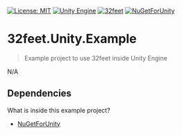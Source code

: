 [![License: MIT](https://img.shields.io/badge/License-MIT-green.svg)](https://opensource.org/licenses/MIT)
[![Unity Engine](https://img.shields.io/badge/unity-2020.1.2f1-black.svg?style=flat&logo=unity&cacheSeconds=2592000)](https://unity3d.com/get-unity/download/archive)
[![32feet](https://img.shields.io/badge/32'-4.0.8-006665.svg?style=flat)](https://github.com/inthehand/32feet)
[![NuGetForUnity](https://img.shields.io/badge/NuGetForUnity-3.0.1-004880.svg?style=flat&logo=nuget)](https://github.com/GlitchEnzo/NuGetForUnity)

# 32feet.Unity.Example
> Example project to use 32feet inside Unity Engine

N/A

## Dependencies

What is inside this example project?

* [NuGetForUnity](https://github.com/GlitchEnzo/NuGetForUnity)
